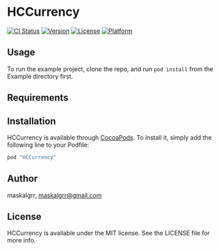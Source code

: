 # HCCurrency

[![CI Status](http://img.shields.io/travis/maskalgrr/HCCurrency.svg?style=flat)](https://travis-ci.org/maskalgrr/HCCurrency)
[![Version](https://img.shields.io/cocoapods/v/HCCurrency.svg?style=flat)](http://cocoapods.org/pods/HCCurrency)
[![License](https://img.shields.io/cocoapods/l/HCCurrency.svg?style=flat)](http://cocoapods.org/pods/HCCurrency)
[![Platform](https://img.shields.io/cocoapods/p/HCCurrency.svg?style=flat)](http://cocoapods.org/pods/HCCurrency)

## Usage

To run the example project, clone the repo, and run `pod install` from the Example directory first.

## Requirements

## Installation

HCCurrency is available through [CocoaPods](http://cocoapods.org). To install
it, simply add the following line to your Podfile:

```ruby
pod "HCCurrency"
```

## Author

maskalgrr, maskalgrr@gmail.com

## License

HCCurrency is available under the MIT license. See the LICENSE file for more info.
